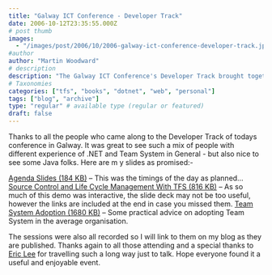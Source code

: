 ```yaml
---
title: "Galway ICT Conference - Developer Track"
date: 2006-10-12T23:35:55.000Z
# post thumb
images:
  - "/images/post/2006/10/2006-galway-ict-conference-developer-track.jpg"
#author
author: "Martin Woodward"
# description
description: "The Galway ICT Conference's Developer Track brought together diverse professionals to explore .NET, Team System, and Java in engaging sessions."
# Taxonomies
categories: ["tfs", "books", "dotnet", "web", "personal"]
tags: ["blog", "archive"]
type: "regular" # available type (regular or featured)
draft: false
---
```


Thanks to all the people who came along to the Developer Track of todays conference in Galway. It was great to see such a mix of people with different experience of .NET and Team System in General - but also nice to see some Java folks. Here are m y slides as promised:-

[Agenda Slides (184 KB)](http://www.woodwardweb.com/blog/Developer_Seminars_Agenda.pdf) – This was the timings of the day as planned…
[Source Control and Life Cycle Management With TFS (816 KB)](http://www.woodwardweb.com/blog/SourceControlLifeCycleManagementlWithTFS.pdf) – As so much of this demo was interactive, the slide deck may not be too useful, however the links are included at the end in case you missed them.
[Team System Adoption (1680 KB)](http://www.woodwardweb.com/blog/TeamSystemAdoption.pdf) – Some practical advice on adopting Team System in the average organisation.

The sessions were also all recorded so I will link to them on my blog as they are published. Thanks again to all those attending and a special thanks to [Eric Lee](http://blogs.msdn.com/ericlee/) for travelling such a long way just to talk. Hope everyone found it a useful and enjoyable event.
